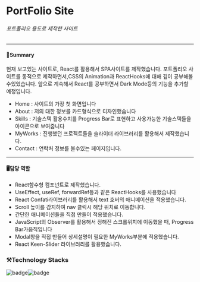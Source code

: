 <!--heading-->
# PortFolio Site
###### 포트폴리오 용도로 제작한 사이트
___

#### 📌Summary
현재 보고있는 사이트로, React를 활용해서 SPA사이트를 제작했습니다.
포트폴리오 사이트를 동적으로 제작하면서,CSS의 Animation과 ReactHooks에 대해 깊이 공부해볼수있었습니다.
앞으로 계속해서 React를 공부하면서 Dark Mode등의 기능을 추가할 예정입니다.

* Home : 사이트의 가장 첫 화면입니다
* About : 저의 대한 정보를 카드형식으로 디자인했습니다
* Skills : 기술스택 활용수치를 Progress Bar로 표현하고 사용가능한 기술스택들을 아이콘으로 보여줍니다
* MyWorks : 진행했던 프로젝트들을 슬라이더 라이브러리를 활용해서 제작했습니다.
* Contact : 연락처 정보를 볼수있는 페이지입니다.
___

#### 🖥️담당 역할
* React함수형 컴포넌트로 제작했습니다.
* UseEffect, useRef, forwardRef등과 같은 ReactHooks를 사용했습니다
* React Confati라이브러리를 활용해서 text 호버의 애니메이션을 적용했습니다.
* Scroll 높이를 감지하여 nav 클릭시 해당 위치로 이동합니다.
* 간단한 애니메이션들을 직접 만들어 적용했습니다.
* JavaScript의 Observer를 활용해서 정해진 스크롤위치에 이동했을 때, Progress Bar가움직입니다
* Modal창을 직접 만들어 상세설명이 필요한 MyWorks부분에 적용했습니다.
* React Keen-Slider 라이브러리를 활용했습니다.

### ⚒️Technology Stacks
<img alt="badge" src="https://img.shields.io/badge/React-61DAFB?style=for-the-badge&logo=React&logoColor=white"/><img alt="badge" src="https://img.shields.io/badge/GitHub-181717?style=for-the-badge&logo=GitHub&logoColor=white"/>
